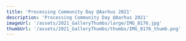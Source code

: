 ```yaml
---
title: 'Processing Community Day @Aarhus 2021'
description: 'Processing Community Day @Aarhus 2021'
imageUrl: '/assets/2021_GalleryThumbs/large/IMG_8176.jpg'
thumbUrl: '/assets/2021_GalleryThumbs/thumbs/IMG_8176_thumb.png'
---
```

